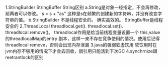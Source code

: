 1.StringBuilder StringBuffer String区别
   a.String是对象一经指定，不会再修改，前两者可以修改。  s = s + "as" 这种是s在频繁的创建新的字符串，并没有改变字符串的值。
   b.StringBuilder 不是线程安全的。 确实高效的。 StringBuffer是线程安全的
2.ThreadLocal
   threadlocal.get(). threadlocal.set(). threadlocal.remove()。 threadlocal作用是给当前线程变量设置一个 this,value的threadlocalMap的entry
   副本，这样一来不存在竞争使用的情况。使用后记得threadlocal remove，否则会出现内存泄漏
3.java的强弱软虚饮用
   软饮用时在jvm内存不够用的情况下才会去回收，弱引用只能活到下次GC
4.synchrnize跟reetrantlock的区别
   
